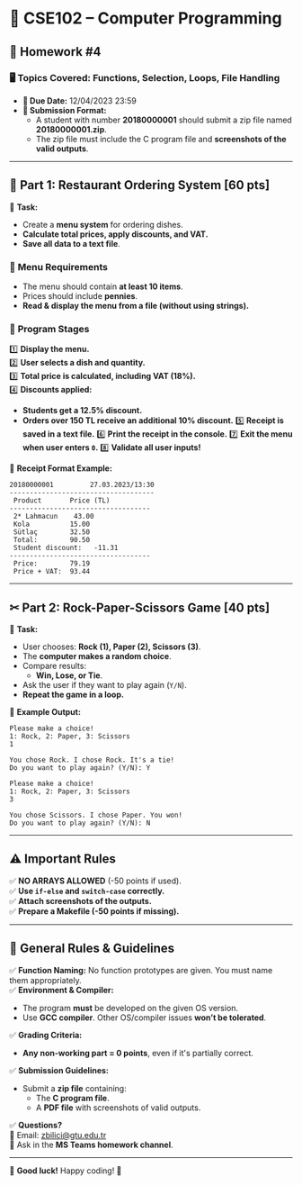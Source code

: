 # 📌 CSE102 – Computer Programming  
## 📝 Homework #4

### 🖥️ **Topics Covered:** Functions, Selection, Loops, File Handling

- **📅 Due Date:** 12/04/2023  23:59  
- **📁 Submission Format:**  
  - A student with number **20180000001** should submit a zip file named **20180000001.zip**.
  - The zip file must include the C program file and **screenshots of the valid outputs**.

---

## 📌 **Part 1: Restaurant Ordering System [60 pts]**
🔹 **Task:**  
- Create a **menu system** for ordering dishes.
- **Calculate total prices, apply discounts, and VAT.**
- **Save all data to a text file**.

### 📌 **Menu Requirements**
- The menu should contain **at least 10 items**.
- Prices should include **pennies**.
- **Read & display the menu from a file (without using strings).**

### 📌 **Program Stages**
1️⃣ **Display the menu.**  
2️⃣ **User selects a dish and quantity.**  
3️⃣ **Total price is calculated, including VAT (18%).**  
4️⃣ **Discounts applied:**
   - **Students get a 12.5% discount.**
   - **Orders over 150 TL receive an additional 10% discount.**
5️⃣ **Receipt is saved in a text file.**
6️⃣ **Print the receipt in the console.**
7️⃣ **Exit the menu when user enters `0`.**
8️⃣ **Validate all user inputs!**

🔹 **Receipt Format Example:**  
```
20180000001         27.03.2023/13:30  
------------------------------------  
 Product       Price (TL)  
-----------------------------------  
 2* Lahmacun    43.00  
 Kola          15.00  
 Sütlaç        32.50  
 Total:        90.50  
 Student discount:   -11.31  
-----------------------------------  
 Price:        79.19  
 Price + VAT:  93.44  
```

---

## ✂ **Part 2: Rock-Paper-Scissors Game [40 pts]**
🔹 **Task:**  
- User chooses: **Rock (1), Paper (2), Scissors (3)**.
- The **computer makes a random choice**.
- Compare results:
  - **Win, Lose, or Tie**.
- Ask the user if they want to play again (`Y/N`).
- **Repeat the game in a loop.**

🔹 **Example Output:**  
```
Please make a choice!  
1: Rock, 2: Paper, 3: Scissors  
1  

You chose Rock. I chose Rock. It's a tie!  
Do you want to play again? (Y/N): Y  

Please make a choice!  
1: Rock, 2: Paper, 3: Scissors  
3  

You chose Scissors. I chose Paper. You won!  
Do you want to play again? (Y/N): N  
```

---

## ⚠️ **Important Rules**
✅ **NO ARRAYS ALLOWED** (-50 points if used).  
✅ **Use `if-else` and `switch-case` correctly.**  
✅ **Attach screenshots of the outputs.**  
✅ **Prepare a Makefile (-50 points if missing).**  

---

## 📌 **General Rules & Guidelines**
✅ **Function Naming:** No function prototypes are given. You must name them appropriately.  
✅ **Environment & Compiler:**  
- The program **must** be developed on the given OS version.  
- Use **GCC compiler**. Other OS/compiler issues **won’t be tolerated**.  

✅ **Grading Criteria:**  
- **Any non-working part = 0 points**, even if it's partially correct.  

✅ **Submission Guidelines:**  
- Submit a **zip file** containing:
  - The **C program file**.
  - A **PDF file** with screenshots of valid outputs.

✅ **Questions?**  
📧 Email: [zbilici@gtu.edu.tr](mailto:zbilici@gtu.edu.tr)  
💬 Ask in the **MS Teams homework channel**.

---

🚀 **Good luck!** Happy coding! 🎯  
